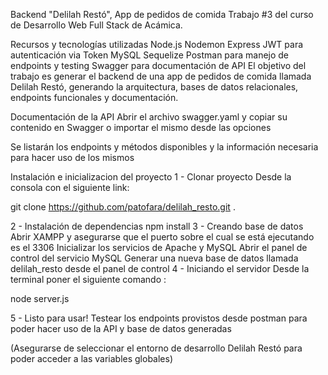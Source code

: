 Backend "Delilah Restó", App de pedidos de comida
Trabajo #3 del curso de Desarrollo Web Full Stack de Acámica.

Recursos y tecnologías utilizadas
Node.js
Nodemon
Express
JWT para autenticación via Token
MySQL
Sequelize
Postman para manejo de endpoints y testing
Swagger para documentación de API
El objetivo del trabajo es generar el backend de una app de pedidos de comida llamada Delilah Restó, generando la arquitectura, bases de datos relacionales, endpoints funcionales y documentación.

Documentación de la API
Abrir el archivo swagger.yaml y copiar su contenido en Swagger o importar el mismo desde las opciones

Se listarán los endpoints y métodos disponibles y la información necesaria para hacer uso de los mismos

Instalación e inicializacion del proyecto
1 - Clonar proyecto
Desde la consola con el siguiente link:

git clone https://github.com/patofara/delilah_resto.git .

2 - Instalación de dependencias
npm install
3 - Creando base de datos
Abrir XAMPP y asegurarse que el puerto sobre el cual se está ejecutando es el 3306
Inicializar los servicios de Apache y MySQL
Abrir el panel de control del servicio MySQL
Generar una nueva base de datos llamada delilah_resto desde el panel de control
4 - Iniciando el servidor
Desde la terminal poner el siguiente comando :

node server.js

5 - Listo para usar!
Testear los endpoints provistos desde postman para poder hacer uso de la API y base de datos generadas

(Asegurarse de seleccionar el entorno de desarrollo Delilah Restó para poder acceder a las variables globales)